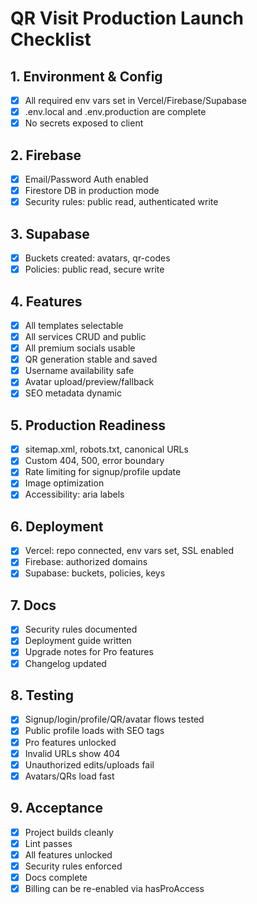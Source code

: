 # QR Visit Production Launch Checklist

## 1. Environment & Config
- [x] All required env vars set in Vercel/Firebase/Supabase
- [x] .env.local and .env.production are complete
- [x] No secrets exposed to client

## 2. Firebase
- [x] Email/Password Auth enabled
- [x] Firestore DB in production mode
- [x] Security rules: public read, authenticated write

## 3. Supabase
- [x] Buckets created: avatars, qr-codes
- [x] Policies: public read, secure write

## 4. Features
- [x] All templates selectable
- [x] All services CRUD and public
- [x] All premium socials usable
- [x] QR generation stable and saved
- [x] Username availability safe
- [x] Avatar upload/preview/fallback
- [x] SEO metadata dynamic

## 5. Production Readiness
- [x] sitemap.xml, robots.txt, canonical URLs
- [x] Custom 404, 500, error boundary
- [x] Rate limiting for signup/profile update
- [x] Image optimization
- [x] Accessibility: aria labels

## 6. Deployment
- [x] Vercel: repo connected, env vars set, SSL enabled
- [x] Firebase: authorized domains
- [x] Supabase: buckets, policies, keys

## 7. Docs
- [x] Security rules documented
- [x] Deployment guide written
- [x] Upgrade notes for Pro features
- [x] Changelog updated

## 8. Testing
- [x] Signup/login/profile/QR/avatar flows tested
- [x] Public profile loads with SEO tags
- [x] Pro features unlocked
- [x] Invalid URLs show 404
- [x] Unauthorized edits/uploads fail
- [x] Avatars/QRs load fast

## 9. Acceptance
- [x] Project builds cleanly
- [x] Lint passes
- [x] All features unlocked
- [x] Security rules enforced
- [x] Docs complete
- [x] Billing can be re-enabled via hasProAccess
